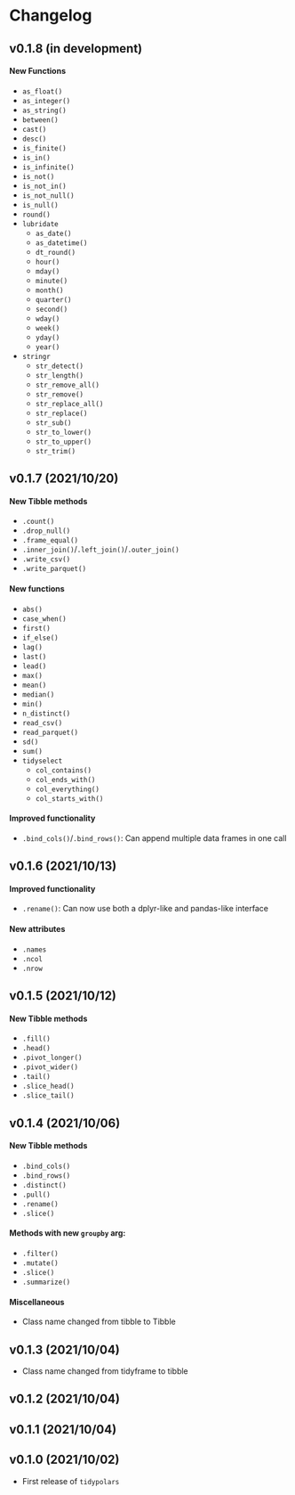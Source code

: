 # Changelog

## v0.1.8 (in development)
#### New Functions
* `as_float()`
* `as_integer()`
* `as_string()`
* `between()`
* `cast()`
* `desc()`
* `is_finite()`
* `is_in()`
* `is_infinite()`
* `is_not()`
* `is_not_in()`
* `is_not_null()`
* `is_null()`
* `round()`
* `lubridate`
  + `as_date()`
  + `as_datetime()`
  + `dt_round()`
  + `hour()`
  + `mday()`
  + `minute()`
  + `month()`
  + `quarter()`
  + `second()`
  + `wday()`
  + `week()`
  + `yday()`
  + `year()`
* `stringr`
  + `str_detect()`
  + `str_length()`
  + `str_remove_all()`
  + `str_remove()`
  + `str_replace_all()`
  + `str_replace()`
  + `str_sub()`
  + `str_to_lower()`
  + `str_to_upper()`
  + `str_trim()`

## v0.1.7 (2021/10/20)
#### New Tibble methods
* `.count()`
* `.drop_null()`
* `.frame_equal()`
* `.inner_join()`/`.left_join()`/`.outer_join()`
* `.write_csv()`
* `.write_parquet()`

#### New functions
* `abs()`
* `case_when()`
* `first()`
* `if_else()`
* `lag()`
* `last()`
* `lead()`
* `max()`
* `mean()`
* `median()`
* `min()`
* `n_distinct()`
* `read_csv()`
* `read_parquet()`
* `sd()`
* `sum()`
* `tidyselect`
  + `col_contains()`
  + `col_ends_with()`
  + `col_everything()`
  + `col_starts_with()`

#### Improved functionality
* `.bind_cols()`/`.bind_rows()`: Can append multiple data frames in one call

## v0.1.6 (2021/10/13)
#### Improved functionality
* `.rename()`: Can now use both a dplyr-like and pandas-like interface
  
#### New attributes
* `.names`
* `.ncol`
* `.nrow`

## v0.1.5 (2021/10/12)
#### New Tibble methods
* `.fill()`
* `.head()`
* `.pivot_longer()`
* `.pivot_wider()`
* `.tail()`
* `.slice_head()`
* `.slice_tail()`

## v0.1.4 (2021/10/06)
#### New Tibble methods
* `.bind_cols()`
* `.bind_rows()`
* `.distinct()`
* `.pull()`
* `.rename()`
* `.slice()`

#### Methods with new `groupby` arg:
* `.filter()`
* `.mutate()`
* `.slice()`
* `.summarize()`

#### Miscellaneous
* Class name changed from tibble to Tibble

## v0.1.3 (2021/10/04)

* Class name changed from tidyframe to tibble

## v0.1.2 (2021/10/04)

## v0.1.1 (2021/10/04)

## v0.1.0 (2021/10/02)

* First release of `tidypolars`
